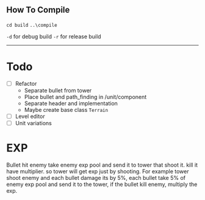 ## How To Compile
`cd build`
`..\compile`

`-d` for debug build
`-r` for release build

--------------------
# Todo
- [ ] Refactor
    - Separate bullet from tower
    - Place bullet and path_finding in /unit/component
    - Separate header and implementation
    - Maybe create base class `Terrain`
- [ ] Level editor
- [ ] Unit variations

# EXP
Bullet hit enemy take enemy exp pool and send it to tower that shoot it.
kill it have multiplier.
so tower will get exp just by shooting.
For example tower shoot enemy and each bullet damage its by 5%, each bullet take 5% of enemy exp pool and send it to the tower,
if the bullet kill enemy, multiply the exp.
